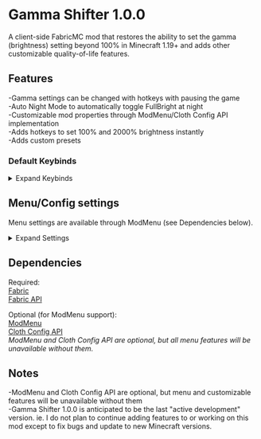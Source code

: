 # Gamma Shifter 1.0.0
A client-side FabricMC mod that restores the ability to set the gamma (brightness) setting beyond 100% in Minecraft 1.19+ and adds other customizable quality-of-life features.

## Features
-Gamma settings can be changed with hotkeys with pausing the game<br>
-Auto Night Mode to automatically toggle FullBright at night <br>
-Customizable mod properties through ModMenu/Cloth Config API implementation <br>
-Adds hotkeys to set 100% and 2000% brightness instantly <br>
-Adds custom presets <br>

### Default Keybinds

<details>
    <summary>Expand Keybinds</summary>

***Decrease brightness (25% by default)***<br>
Keybind: `-` <br>

***Increase brightness (25% by default)***<br>
Keybind: `=`<br>

***Set vanilla max brightness (100%)***<br>
Keybind: `[` <br>

***Set max brightness (2000%)***<br>
Keybind: `]` <br>

***Toggle effects***<br>
Keybind: `G` <br>

***Preset 1 (500% by default)***<br>
Keybind: `;`<br>

***Preset 2 (1000% by default)***<br>
Keybind: `'unbound'`<br>

***Show current gamma***<br>
Keybind: `m`<br>

</details>


## Menu/Config settings
Menu settings are available through ModMenu (see Dependencies below).<br>

<details>
    <summary>Expand Settings</summary>

### General
***Enable mod effects*** <br>
Toggles mod effects on/off<br><br>
***Custom gamma (%)*** <br>
Sets the current gamma<br><br>
***Gamma change per input (%)*** <br>
Sets the amount that the gamma value changes by when the increase/decrease gamma key is pressed<br><br>
***Always start enabled*** <br>
Whether the mod will always start enabled or if it starts in the state the game previously closed in<br><br>
***Snap to change per input*** <br>
Whether gamma changes will snap to the nearest multiple of the current change-per-input<br><br>
***Always save custom gamma*** <br>
Whether the custom gamma (>=100%) will always be saved to options.txt, regardless of if the mod is enabled<br><br>
***Enforce maximum/minimum gamma*** <br>
Whether gamma values are clamped to Gamma Shifter's max/min values (0% - 2000%)<br><br>

### HUD
***Enable Silent Mode***<br>
Disables all HUD elements<br><br>
***Show hotbar message***<br>
Enables/disables hotbar message when the gamma is changed by a keypress. <br><br>
***Display current gamma overlay***<br>
Shows the brightness at all times in the corner of the screen<br><br>
***HUD text colour***<br>
Sets a custom colour for the text in HUD elements<br><br>
***HUD location***<br>
Sets the corner of the screen that the persistent overlay is in<br><br>

### Auto Night Mode
***Enable Auto Night Mode***<br>
Automatically increases and decreases brightness at dusk and dawn<br><br>
***Night Mode Gamma***<br>
The brightness will be set when Night Mode turns on<br><br>

### Presets
***Preset 1 (%)*** <br>
A preset to immediately set a specific gamma value<br><br>
***Preset 2 (%)*** <br>
A preset to immediately set a specific gamma value<br>

</details>

## Dependencies
Required: <br>
[Fabric](https://fabricmc.net/) <br>
[Fabric API](https://modrinth.com/mod/fabric-api) <br>

Optional (for ModMenu support): <br>
[ModMenu](https://modrinth.com/mod/modmenu) <br>
[Cloth Config API](https://modrinth.com/mod/cloth-config) <br>
*ModMenu and Cloth Config API are optional, but all menu features will be unavailable without them.*


## Notes
-ModMenu and Cloth Config API are optional, but menu and customizable features will be unavailable without them <br>
-Gamma Shifter 1.0.0 is anticipated to be the last "active development" version. ie. I do not plan to continue adding features to or working on this mod except to fix bugs and update to new Minecraft versions. <br>